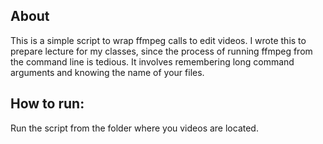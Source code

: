 ## About

This is a simple script to wrap ffmpeg calls to edit videos. I wrote this to
prepare lecture for my classes, since the process of running ffmpeg from the command
line is tedious. It involves remembering long command arguments and
knowing the name of your files.

## How to run:

Run the script from the folder where you videos are located.
